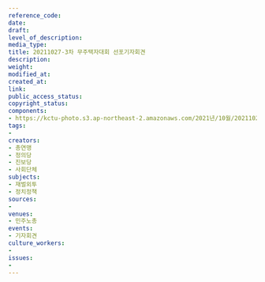 ```yaml
---
reference_code: 
date: 
draft: 
level_of_description: 
media_type: 
title: 20211027-3차 무주택자대회 선포기자회견
description: 
weight: 
modified_at: 
created_at: 
link: 
public_access_status: 
copyright_status: 
components:
- https://kctu-photo.s3.ap-northeast-2.amazonaws.com/2021년/10월/20211027-3차+무주택자대회+선포기자회견/_1D20209.jpg
tags:
- 
creators:
- 총연맹
- 정의당
- 진보당
- 사회단체
subjects:
- 재벌외투
- 정치정책
sources:
- 
venues:
- 민주노총
events:
- 기자회견
culture_workers:
- 
issues:
- 
---
```

